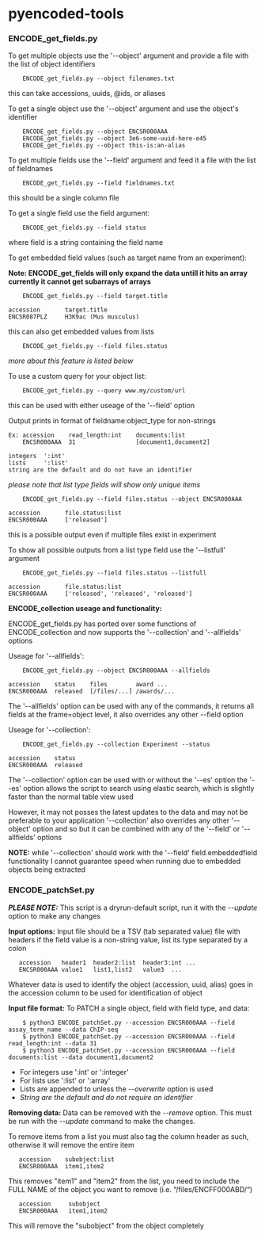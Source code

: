 # pyencoded-tools


### ENCODE_get_fields.py

To get multiple objects use the '--object' argument
and provide a file with the list of object identifiers

        ENCODE_get_fields.py --object filenames.txt
this can take accessions, uuids, @ids, or aliases

To get a single object use the '--object' argument
and use the object's identifier

        ENCODE_get_fields.py --object ENCSR000AAA
        ENCODE_get_fields.py --object 3e6-some-uuid-here-e45
        ENCODE_get_fields.py --object this-is:an-alias

To get multiple fields use the '--field' argument
and feed it a file with the list of fieldnames

        ENCODE_get_fields.py --field fieldnames.txt
this should be a single column file

To get a single field use the field argument:

        ENCODE_get_fields.py --field status
where field is a string containing the field name

To get embedded field values (such as target name from an experiment):

**Note: ENCODE_get_fields will only expand the data untill it hits an array**
**currently it cannot get subarrays of arrays**

        ENCODE_get_fields.py --field target.title
    
    accession       target.title
    ENCSR087PLZ     H3K9ac (Mus musculus)
this can also get embedded values from lists

        ENCODE_get_fields.py --field files.status
*more about this feature is listed below*

To use a custom query for your object list:

        ENCODE_get_fields.py --query www.my/custom/url
this can be used with either useage of the '--field' option


Output prints in format of fieldname:object_type for non-strings

    Ex: accession    read_length:int    documents:list
        ENCSR000AAA  31                 [document1,document2]

    integers  ':int'
    lists     ':list'
    string are the default and do not have an identifier
*please note that list type fields will show only unique items*

        ENCODE_get_fields.py --field files.status --object ENCSR000AAA

    accession       file.status:list
    ENCSR000AAA     ['released']
this is a possible output even if multiple files exist in experiment

To show all possible outputs from a list type field
use the '--listfull' argument

        ENCODE_get_fields.py --field files.status --listfull

    accession       file.status:list
    ENCSR000AAA     ['released', 'released', 'released']


**ENCODE_collection useage and functionality:**

ENCODE_get_fields.py has ported over some functions of ENCODE_collection
and now supports the '--collection' and '--allfields' options

Useage for '--allfields':

        ENCODE_get_fields.py --object ENCSR000AAA --allfields

    accession    status    files        award ...
    ENCSR000AAA  released  [/files/...] /awards/...

The '--allfields' option can be used with any of the commands,
it returns all fields at the frame=object level,
it also overrides any other --field option

Useage for '--collection':

        ENCODE_get_fields.py --collection Experiment --status

    accession    status
    ENCSR000AAA  released

The  '--collection' option can be used with or without the '--es' option
the '--es' option allows the script to search using elastic search,
which is slightly faster than the normal table view used

However, it may not posses the latest updates to the data and may not be
preferable to your application
'--collection' also overrides any other '--object' option and so but it
can be combined with any of the '--field' or '--allfields' options

**NOTE:** while '--collection' should work with the '--field' field.embeddedfield
functionality I cannot guarantee speed when running due to embedded
objects being extracted


### ENCODE_patchSet.py

**_PLEASE NOTE:_** This script is a dryrun-default script, run it with the *--update* option to make any changes

**Input options:**
Input file should be a TSV (tab separated value) file with headers
if the field value is a non-string value, list its type separated by a colon

       accession   header1  header2:list  header3:int ...
       ENCSR000AAA value1   list1,list2   value3  ...

Whatever data is used to identify the object (accession, uuid, alias)
goes in the accession column to be used for identification of object

**Input file format:**
To PATCH a single object, field with field type, and data:

        $ python3 ENCODE_patchSet.py --accession ENCSR000AAA --field assay_term_name --data ChIP-seq
        $ python3 ENCODE_patchSet.py --accession ENCSR000AAA --field read_length:int --data 31
        $ python3 ENCODE_patchSet.py --accession ENCSR000AAA --field documents:list --data document1,document2

* For integers use ':int' or ':integer'
* For lists use    ':list' or ':array'
* Lists are appended to unless the *--overwrite* option is used
* *String are the default and do not require an identifier*

**Removing data:**
Data can be removed with the *--remove* option.  This must be run with the *--update* command to make the changes.

To remove items from a list you must also tag the column header as such, otherwise it will remove the entire item

       accession    subobject:list
       ENCSR000AAA  item1,item2
This removes "item1" and "item2" from the list, you need to include the FULL NAME of the object you want to remove (i.e. “/files/ENCFF000ABD/“)

       accession     subobject
       ENCSR000AAA   item1,item2
This will remove the "subobject" from the object completely